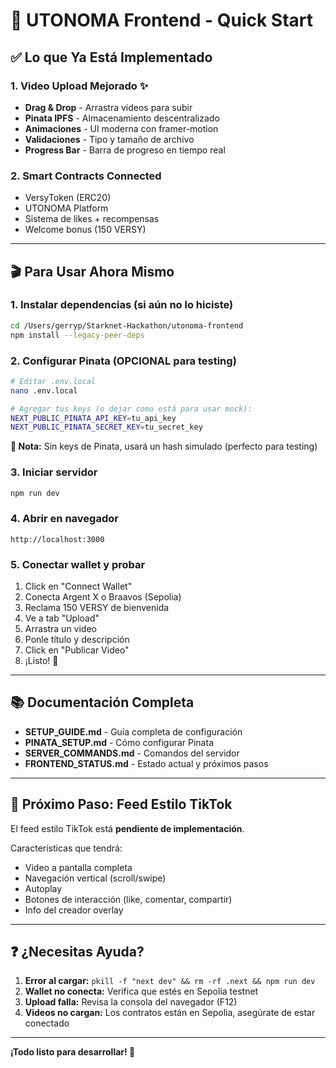 # 🚀 UTONOMA Frontend - Quick Start

## ✅ Lo que Ya Está Implementado

### 1. Video Upload Mejorado ✨
- **Drag & Drop** - Arrastra videos para subir
- **Pinata IPFS** - Almacenamiento descentralizado
- **Animaciones** - UI moderna con framer-motion
- **Validaciones** - Tipo y tamaño de archivo
- **Progress Bar** - Barra de progreso en tiempo real

### 2. Smart Contracts Connected
- VersyToken (ERC20)
- UTONOMA Platform
- Sistema de likes + recompensas
- Welcome bonus (150 VERSY)

---

## 🎬 Para Usar Ahora Mismo

### 1. Instalar dependencias (si aún no lo hiciste)
```bash
cd /Users/gerryp/Starknet-Hackathon/utonoma-frontend
npm install --legacy-peer-deps
```

### 2. Configurar Pinata (OPCIONAL para testing)
```bash
# Editar .env.local
nano .env.local

# Agregar tus keys (o dejar como está para usar mock):
NEXT_PUBLIC_PINATA_API_KEY=tu_api_key
NEXT_PUBLIC_PINATA_SECRET_KEY=tu_secret_key
```

**📝 Nota:** Sin keys de Pinata, usará un hash simulado (perfecto para testing)

### 3. Iniciar servidor
```bash
npm run dev
```

### 4. Abrir en navegador
```
http://localhost:3000
```

### 5. Conectar wallet y probar
1. Click en "Connect Wallet"
2. Conecta Argent X o Braavos (Sepolia)
3. Reclama 150 VERSY de bienvenida
4. Ve a tab "Upload"
5. Arrastra un video
6. Ponle título y descripción
7. Click en "Publicar Video"
8. ¡Listo! 🎉

---

## 📚 Documentación Completa

- **SETUP_GUIDE.md** - Guía completa de configuración
- **PINATA_SETUP.md** - Cómo configurar Pinata
- **SERVER_COMMANDS.md** - Comandos del servidor
- **FRONTEND_STATUS.md** - Estado actual y próximos pasos

---

## 🎯 Próximo Paso: Feed Estilo TikTok

El feed estilo TikTok está **pendiente de implementación**. 

Características que tendrá:
- Video a pantalla completa
- Navegación vertical (scroll/swipe)
- Autoplay
- Botones de interacción (like, comentar, compartir)
- Info del creador overlay

---

## ❓ ¿Necesitas Ayuda?

1. **Error al cargar:** `pkill -f "next dev" && rm -rf .next && npm run dev`
2. **Wallet no conecta:** Verifica que estés en Sepolia testnet
3. **Upload falla:** Revisa la consola del navegador (F12)
4. **Videos no cargan:** Los contratos están en Sepolia, asegúrate de estar conectado

---

**¡Todo listo para desarrollar! 🚀**

